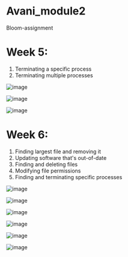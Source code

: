 # Avani_module2
Bloom-assignment

# Week 5:

1) Terminating a specific process
2) Terminating multiple processes

![image](https://user-images.githubusercontent.com/61084224/119556866-21e42300-bdbd-11eb-8192-2269a4255a3d.png)

![image](https://user-images.githubusercontent.com/61084224/119557254-915a1280-bdbd-11eb-9755-535dc4fd960a.png)

![image](https://user-images.githubusercontent.com/61084224/119557273-98812080-bdbd-11eb-90b5-552186823e0e.png)

# Week 6:
1) Finding largest file and removing it
2) Updating software that's out-of-date 
3) Finding and deleting files 
4) Modifying file permissions
5) Finding and terminating specific processes 

![image](https://user-images.githubusercontent.com/61084224/119556974-47712c80-bdbd-11eb-9ead-968bea0d31ac.png)

![image](https://user-images.githubusercontent.com/61084224/119556989-4b04b380-bdbd-11eb-9d8f-23bcab7fcc03.png)

![image](https://user-images.githubusercontent.com/61084224/119557029-51932b00-bdbd-11eb-8d9a-99d374525378.png)

![image](https://user-images.githubusercontent.com/61084224/119557077-59eb6600-bdbd-11eb-8de4-63eb438e9b52.png)

![image](https://user-images.githubusercontent.com/61084224/119557439-d120fa00-bdbd-11eb-8286-69853e76aba1.png)

![image](https://user-images.githubusercontent.com/61084224/119557107-640d6480-bdbd-11eb-820e-e741ec35c943.png)



